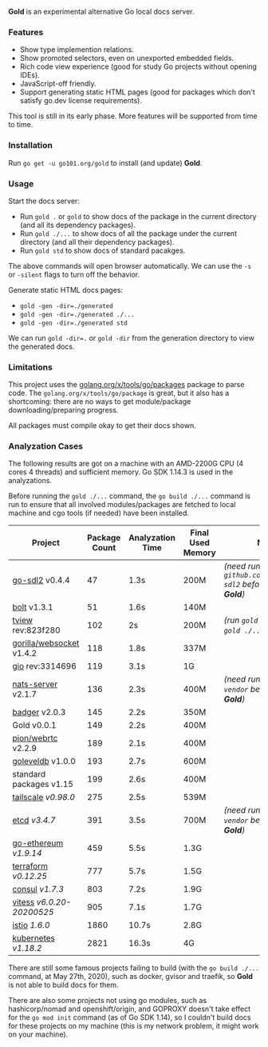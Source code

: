 **Gold** is an experimental alternative Go local docs server.

### Features

* Show type implemention relations.
* Show promoted selectors, even on unexported embedded fields.
* Rich code view experience (good for study Go projects without opening IDEs).
* JavaScript-off friendly.
* Support generating static HTML pages (good for packages which don't satisfy go.dev license requirements).

This tool is still in its early phase. More features will be supported from time to time.

### Installation

Run `go get -u go101.org/gold` to install (and update) **Gold**.

### Usage

Start the docs server:
* Run `gold .` or `gold` to show docs of the package in the current directory (and all its dependency packages).
* Run `gold ./...` to show docs of all the package under the current directory (and all their dependency packages).
* Run `gold std` to show docs of standard pacakges.

The above commands will open browser automatically.
We can use the `-s` or `-silent` flags to turn off the behavior.

Generate static HTML docs pages:
* `gold -gen -dir=./generated`
* `gold -gen -dir=./generated ./...`
* `gold -gen -dir=./generated std`

We can run `gold -dir=.` or `gold -dir` from the generation directory to view the generated docs.

### Limitations

This project uses the [golang.org/x/tools/go/packages](https://pkg.go.dev/golang.org/x/tools/go/packages) package to parse code. The `golang.org/x/tools/go/package` is great, but it also has a shortcoming: there are no ways to get module/package downloading/preparing progress.

All packages must compile okay to get their docs shown.

### Analyzation Cases

The following results are got on a machine with an AMD-2200G CPU (4 cores 4 threads) and sufficient memory.
Go SDK 1.14.3 is used in the analyzations.

Before running the `gold ./...` command, the `go build ./...` command is run to ensure that
all involved modules/packages are fetched to local machine and cgo tools (if needed) have been installed.

| Project  | Package Count | Analyzation Time | Final Used Memory | Notes |
| ------------- | ------------- | ------------- | ------------- | ------------- |
| [go-sdl2](https://github.com/veandco/go-sdl2) v0.4.4 | 47 | 1.3s | 200M | _(need run `go mod init github.com/veandco/go-sdl2` before running **Gold**)_ |
| [bolt](https://github.com/boltdb/bolt) v1.3.1 | 51 | 1.6s | 140M |  |
| [tview](https://github.com/rivo/tview) rev:823f280 | 102 | 2s | 200M | _(run `gold .` instead of `gold ./...`)_ |
| [gorilla/websocket](https://github.com/gorilla/websocket) v1.4.2 | 118 | 1.8s | 337M |  |
| [gio](https://git.sr.ht/~eliasnaur/gio) rev:3314696 | 119 | 3.1s | 1G |  |
| [nats-server](https://github.com/nats-io/nats-server) v2.1.7 | 136 | 2.3s | 400M | _(need run `go mod vendor` before running **Gold**)_ |
| [badger](https://github.com/dgraph-io/badger) v2.0.3 | 145 | 2.2s | 350M | |
| Gold v0.0.1 | 149 | 2.2s | 400M |  |
| [pion/webrtc](https://github.com/pion/webrtc) v2.2.9 | 189 | 2.1s | 400M | |
| [goleveldb](https://github.com/syndtr/goleveldb) v1.0.0 | 193 | 2.7s | 600M | |
| standard packages v1.15 | 199 | 2.6s | 400M |  |
| [tailscale](https://github.com/tailscale/tailscale) _v0.98.0_ | 275 | 2.5s | 539M |  |
| [etcd](https://github.com/etcd-io/etcd) _v3.4.7_ | 391 | 3.5s | 700M | _(need run `go mod vendor` before running **Gold**)_ |
| [go-ethereum](https://github.com/ethereum/go-ethereum) _v1.9.14_ | 459 | 5.5s | 1.3G | |
| [terraform](https://github.com/hashicorp/terraform) _v0.12.25_ | 777 | 5.7s | 1.5G | |
| [consul](https://github.com/hashicorp/consul) _v1.7.3_ | 803 | 7.2s | 1.9G | |
| [vitess](https://github.com/vitessio/vitess) _v6.0.20-20200525_ | 905 | 7.1s | 1.7G | |
| [istio](https://github.com/istio/istio) _1.6.0_ | 1860 | 10.7s | 2.8G | |
| [kubernetes](https://github.com/kubernetes/kubernetes) _v1.18.2_ | 2821 | 16.3s | 4G | |

There are still some famous projects failing to build (with the `go build ./...` command, at May 27th, 2020), such as docker, gvisor and traefik, so **Gold** is not able to build docs for them.

There are also some projects not using go modules, such as hashicorp/nomad and openshift/origin, and GOPROXY doesn't take effect for the `go mod init` command (as of Go SDK 1.14), so I couldn't build docs for these projects on my machine (this is my network problem, it might work on your machine).
